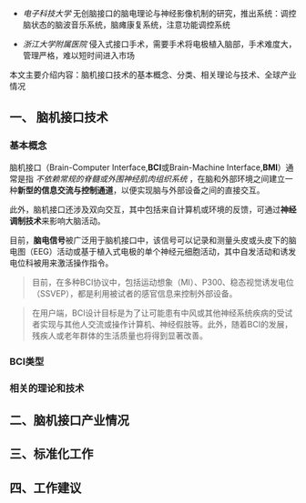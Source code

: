 - _电子科技大学_ 无创脑接口的脑电理论与神经影像机制的研究，推出系统：调控脑状态的脑波音乐系统，脑瘫康复系统，注意功能调控系统

- _浙江大学附属医院_ 侵入式接口手术，需要手术将电极植入脑部，手术难度大，管理严格，难以短时间进入市场

本文主要介绍内容：脑机接口技术的基本概念、分类、相关理论与技术、全球产业情况


## 一、 脑机接口技术

### 基本概念

脑机接口（Brain-Computer Interface,**BCI**或Brain-Machine Interface,**BMI**）通常是指 _不依赖常规的脊髓或外围神经肌肉组织系统_ ，在脑和外部环境之间建立一种**新型的信息交流与控制通道**，以便实现脑与外部设备之间的直接交互。

此外，脑机接口还涉及双向交互，其中包括来自计算机或环境的反馈，可通过**神经调制技术**来影响大脑活动。

目前，**脑电信号**被广泛用于脑机接口中，该信号可以记录和测量头皮或头皮下的脑电图（EEG）活动或基于植入式电极的单个神经元细胞活动，其中自发活动和诱发电位科被用来激活操作指令。

> 目前，在多种BCI协议中，包括运动想象（MI）、P300、稳态视觉诱发电位（SSVEP），都是利用被试者的感官信息来控制外部设备。

> 在用户端，BCI设计目标是为了让可能患有中风或其他神经系统疾病的受试者实现与其他人交流或操作计算机、神经假肢等。此外，随着BCI的发展，残疾人或老年群体的生活质量也将得到显著改善。


### BCI类型

### 相关的理论和技术


## 二、脑机接口产业情况

## 三、标准化工作



## 四、工作建议
